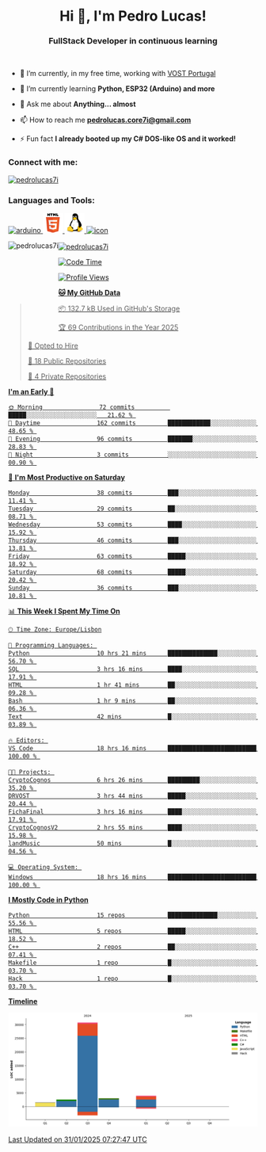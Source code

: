 <h1 align="center">Hi 👋, I'm Pedro Lucas!</h1>
<h3 align="center">FullStack Developer in continuous learning</h3>
<br>

- 🔭 I’m currently, in my free time, working with [VOST Portugal](https://github.com/vostpt) 

- 🌱 I’m currently learning **Python, ESP32 (Arduino) and more**

- 💬 Ask me about **Anything... almost**

- 📫 How to reach me **pedrolucas.core7i@gmail.com**

- ⚡ Fun fact **I already booted up my C# DOS-like OS and it worked!**

<h3 align="left">Connect with me:</h3>
<p align="left">
    <div display="flex">
        <p align="left"> <a href="https://twitter.com/pedrolucas7i" target="blank"><img src="https://img.shields.io/twitter/follow/pedrolucas7i?logo=twitter&style=for-the-badge" alt="pedrolucas7i" /></a> </p>
    </div>
</p>
<h3 align="left">Languages and Tools:</h3>
<p align="left"> <a href="https://www.arduino.cc/" target="_blank" rel="noreferrer"> <img src="https://cdn.worldvectorlogo.com/logos/arduino-1.svg" alt="arduino" width="40" height="40"/> </a> <a href="https://www.w3.org/html/" target="_blank" rel="noreferrer"> <img src="https://raw.githubusercontent.com/devicons/devicon/master/icons/html5/html5-original-wordmark.svg" alt="html5" width="40" height="40"/> </a> <a href="https://www.linux.org/" target="_blank" rel="noreferrer"> <img src="https://raw.githubusercontent.com/devicons/devicon/master/icons/linux/linux-original.svg" alt="linux" width="40" height="40"/> </a> <a href="https://www.python.org" target="_blank" rel="noreferrer"> <img src="https://techstack-generator.vercel.app/python-icon.svg" alt="icon" width="40" height="40" />

<p><img align="left" height="194px" src="https://github-readme-stats.vercel.app/api/top-langs?username=pedrolucas7i&show_icons=true&theme=tokyonight&locale=en&layout=compact" alt="pedrolucas7i" /></p><img height="194px" align="center" src="https://github-readme-stats.vercel.app/api?username=pedrolucas7i&show_icons=true&theme=tokyonight&locale=en" alt="pedrolucas7i" />

<!--START_SECTION:waka-->
![Code Time](http://img.shields.io/badge/Code%20Time-18%20hrs%2016%20mins-blue)

![Profile Views](http://img.shields.io/badge/Profile%20Views-317-blue)

**🐱 My GitHub Data** 

> 📦 132.7 kB Used in GitHub's Storage 
 > 
> 🏆 69 Contributions in the Year 2025
 > 
> 💼 Opted to Hire
 > 
> 📜 18 Public Repositories 
 > 
> 🔑 4 Private Repositories 
 > 
**I'm an Early 🐤** 

```text
🌞 Morning                72 commits          █████░░░░░░░░░░░░░░░░░░░░   21.62 % 
🌆 Daytime                162 commits         ████████████░░░░░░░░░░░░░   48.65 % 
🌃 Evening                96 commits          ███████░░░░░░░░░░░░░░░░░░   28.83 % 
🌙 Night                  3 commits           ░░░░░░░░░░░░░░░░░░░░░░░░░   00.90 % 
```
📅 **I'm Most Productive on Saturday** 

```text
Monday                   38 commits          ███░░░░░░░░░░░░░░░░░░░░░░   11.41 % 
Tuesday                  29 commits          ██░░░░░░░░░░░░░░░░░░░░░░░   08.71 % 
Wednesday                53 commits          ████░░░░░░░░░░░░░░░░░░░░░   15.92 % 
Thursday                 46 commits          ███░░░░░░░░░░░░░░░░░░░░░░   13.81 % 
Friday                   63 commits          █████░░░░░░░░░░░░░░░░░░░░   18.92 % 
Saturday                 68 commits          █████░░░░░░░░░░░░░░░░░░░░   20.42 % 
Sunday                   36 commits          ███░░░░░░░░░░░░░░░░░░░░░░   10.81 % 
```


📊 **This Week I Spent My Time On** 

```text
🕑︎ Time Zone: Europe/Lisbon

💬 Programming Languages: 
Python                   10 hrs 21 mins      ██████████████░░░░░░░░░░░   56.70 % 
SQL                      3 hrs 16 mins       ████░░░░░░░░░░░░░░░░░░░░░   17.91 % 
HTML                     1 hr 41 mins        ██░░░░░░░░░░░░░░░░░░░░░░░   09.28 % 
Bash                     1 hr 9 mins         ██░░░░░░░░░░░░░░░░░░░░░░░   06.36 % 
Text                     42 mins             █░░░░░░░░░░░░░░░░░░░░░░░░   03.89 % 

🔥 Editors: 
VS Code                  18 hrs 16 mins      █████████████████████████   100.00 % 

🐱‍💻 Projects: 
CryptoCognos             6 hrs 26 mins       █████████░░░░░░░░░░░░░░░░   35.20 % 
DRVOST                   3 hrs 44 mins       █████░░░░░░░░░░░░░░░░░░░░   20.44 % 
FichaFinal               3 hrs 16 mins       ████░░░░░░░░░░░░░░░░░░░░░   17.91 % 
CryptoCognosV2           2 hrs 55 mins       ████░░░░░░░░░░░░░░░░░░░░░   15.98 % 
landMusic                50 mins             █░░░░░░░░░░░░░░░░░░░░░░░░   04.56 % 

💻 Operating System: 
Windows                  18 hrs 16 mins      █████████████████████████   100.00 % 
```

**I Mostly Code in Python** 

```text
Python                   15 repos            ██████████████░░░░░░░░░░░   55.56 % 
HTML                     5 repos             █████░░░░░░░░░░░░░░░░░░░░   18.52 % 
C++                      2 repos             ██░░░░░░░░░░░░░░░░░░░░░░░   07.41 % 
Makefile                 1 repo              █░░░░░░░░░░░░░░░░░░░░░░░░   03.70 % 
Hack                     1 repo              █░░░░░░░░░░░░░░░░░░░░░░░░   03.70 % 
```



**Timeline**

![Lines of Code chart](https://raw.githubusercontent.com/pedrolucas7i/pedrolucas7i/main/assets/bar_graph.png)


 Last Updated on 31/01/2025 07:27:47 UTC
<!--END_SECTION:waka-->